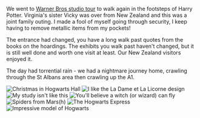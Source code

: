 We went to [Warner Bros studio tour](https://www.wbstudiotour.co.uk/home)
to walk again in the footsteps of Harry Potter. Virginia's sister Vicky
was over from New Zealand and this was a joint family outing.
I made a fool of myself going
through security, I keep having to remove metallic items from my pockets!

The entrance had changed, you have a long walk past quotes from the books
on the hoardings. The exhibits you walk past haven't changed, but it is still
well done and worth one visit at least. Our New Zealand visitors enjoyed it.

The day had torrential rain - we had a nightmare journey home, crawling through
the St Albans area then crawling up the A1.

![Christmas in Hogwarts Hall](P1390052.jpg)
![I like the La Dame et La Licorne design](P1390059.jpg)
![My study isn't like this](P1390061.jpg)
![You'll believe a witch (or wizard) can fly](P1390067.jpg)
![Spiders from Mars(h)](P1390069.jpg)
![The Hogwarts Express](P1390072.jpg)
![Impressive model of Hogwarts](P1390084.jpg)
